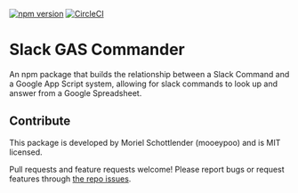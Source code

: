 [![npm version](https://badge.fury.io/js/%40mooeypoo%2Fslack-gas-commander.svg)](https://badge.fury.io/js/%40mooeypoo%2Fslack-gas-commander)
[![CircleCI](https://circleci.com/gh/mooeypoo/slack-gas-commander.svg?style=svg)](https://circleci.com/gh/mooeypoo/slack-gas-commander)


Slack GAS Commander
===================

An npm package that builds the relationship between a Slack Command and a Google App Script system, allowing for slack commands to look up and answer from a Google Spreadsheet.


## Contribute
This package is developed by Moriel Schottlender (mooeypoo) and is MIT licensed.

Pull requests and feature requests welcome! Please report bugs or request features through [the repo issues](https://github.com/mooeypoo/slack-gas-commander/issues).